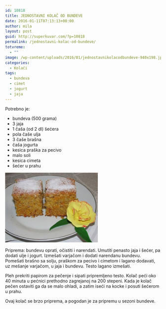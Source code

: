 ```yaml
---
id: 10818
title: JEDNOSTAVNI KOLAČ OD BUNDEVE
date: 2016-01-11T07:13:13+00:00
author: mila
layout: post
guid: http://superkuvar.com/?p=10818
permalink: /jednostavni-kolac-od-bundeve/
totvreme:
  - ""
image: /wp-content/uploads/2016/01/jednostavnikolacodbundeve-940x198.jpg
categories:
  - Kolači
tags:
  - bundeva
  - cimet
  - jogurt
  - jaja
---
```

Potrebno je:  
* bundeva (500 grama)  
* 3 jaja  
* 1 čaša (od 2 dl) šećera  
* pola čaše ulja  
* 3 čaše brašna  
* čaša jogurta  
* kesica praška za pecivo  
* malo soli  
* kesica cimeta  
* šećer u prahu

[<img class="alignnone size-medium wp-image-10819" src="/wp-content/uploads/2016/01/jednostavnikolacodbundeve-300x225.jpg" alt="jednostavnikolacodbundeve" width="300" height="225" />](/wp-content/uploads/2016/01/jednostavnikolacodbundeve-e1452496139469.jpg)

Priprema: bundevu oprati, očistiti i narendati. Umutiti penasto jaja i šećer, pa dodati ulje i jogurt. Izmešati varjačom i dodati narendanu bundevu. Pomešati brašno sa solju, praškom za pecivo i cimetom i lagano dodavati, uz mešanje varjačom, u jaja i bundevu. Testo lagano izmešati.

Pleh prekriti papirom za pečenje i sipati pripremljeno testo. Kolač peći oko 40 minuta u pećnici prethodno zagrejanoj na 200 stepeni. Kada je kolač pečen ostaviti ga da se malo ohladi, a zatim iseći na kocke i posuti šećerom u prahu.

Ovaj kolač se brzo priprema, a pogodan je za pripremu u sezoni bundeve.
